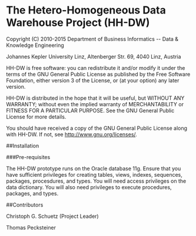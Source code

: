 # The Hetero-Homogeneous Data Warehouse Project (HH-DW)

Copyright (C) 2010-2015 Department of Business Informatics -- Data & Knowledge Engineering

Johannes Kepler University Linz, Altenberger Str. 69, 4040 Linz, Austria

HH-DW is free software: you can redistribute it and/or modify
it under the terms of the GNU General Public License as published by
the Free Software Foundation, either version 3 of the License, or
(at your option) any later version.

HH-DW is distributed in the hope that it will be useful,
but WITHOUT ANY WARRANTY; without even the implied warranty of
MERCHANTABILITY or FITNESS FOR A PARTICULAR PURPOSE. See the
GNU General Public License for more details.

You should have received a copy of the GNU General Public License
along with HH-DW. If not, see <http://www.gnu.org/licenses/>.

##Installation

###Pre-requisites

The HH-DW prototype runs on the Oracle database 11g. Ensure that you have sufficient privileges for creating tables,
views, indexes, sequences, packages, procesdures, and types. You will need access privileges on the data dictionary. You will also need privileges to execute procedures, packages, and types.


##Contributors

Christoph G. Schuetz (Project Leader)

Thomas Pecksteiner
